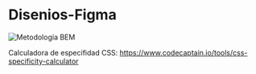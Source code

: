 # Disenios-Figma
![Metodología BEM](https://static.platzi.com/media/user_upload/BEM-ffa045e9-5f86-4ecc-802d-be5d493602b9.jpg)

Calculadora de especifidad CSS: https://www.codecaptain.io/tools/css-specificity-calculator

